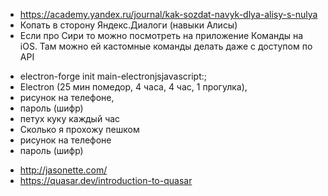 - https://academy.yandex.ru/journal/kak-sozdat-navyk-dlya-alisy-s-nulya
- Копать в сторону Яндекс.Диалоги (навыки Алисы)
- Если про Сири то можно посмотреть на приложение Команды на iOS. Там можно ей кастомные команды делать даже с доступом по API

* electron-forge init main-electronjsjavascript:;
* Electron (25 мин помедор, 4 часа, 4 час, 1 прогулка),
* рисунок на телефоне,
* пароль (шифр)
* петух куку каждый час
* Сколько я прохожу пешком
* рисунок на телефоне
* пароль (шифр)

- http://jasonette.com/
- https://quasar.dev/introduction-to-quasar
